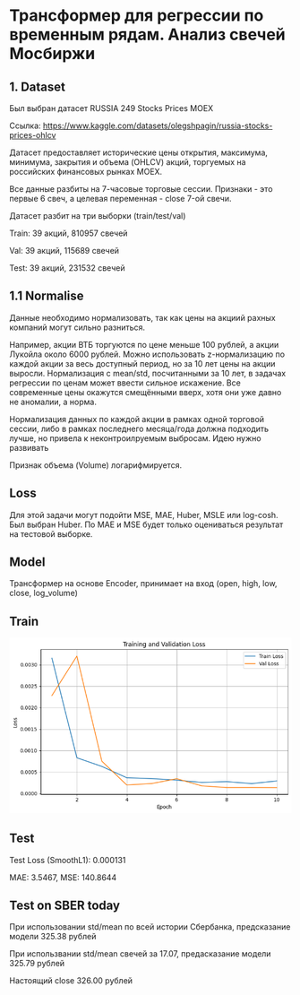 # Трансформер для регрессии по временным рядам. Анализ свечей Мосбиржи

## 1. Dataset

Был выбран датасет RUSSIA 249 Stocks Prices MOEX

Ссылка: https://www.kaggle.com/datasets/olegshpagin/russia-stocks-prices-ohlcv

Датасет предоставляет исторические цены открытия, максимума, минимума, закрытия и объема (OHLCV) акций, торгуемых на российских финансовых рынках MOEX.

Все данные разбиты на 7-часовые торговые сессии. Признаки - это первые 6 свеч, а целевая переменная - close 7-ой свечи.

Датасет разбит на три выборки (train/test/val)

Train: 39 акций, 810957 свечей

Val:   39 акций, 115689 свечей

Test:  39 акций, 231532 свечей


## 1.1 Normalise

Данные необходимо нормализовать, так как цены на акциий рахных компаний могут сильно разниться.

Например, акции ВТБ торгуются по цене меньше 100 рублей, а акции Лукойла около 6000 рублей.
Можно использовать z-нормализацию по каждой акции за весь доступный период, но за 10 лет цены на акции выросли. Нормализация с mean/std, посчитанными за 10 лет, в задачах регрессии по ценам может ввести сильное искажение. Все современные цены окажутся смещёнными вверх, хотя они уже давно не аномалии, а норма. 

Нормализация данных по каждой акции в рамках одной торговой сессии, либо в рамках последнего месяца/года должна подходить лучше, но привела к неконтроилруемым выбросам. Идею нужно развивать

Признак объема (Volume) логарифмируется.

## Loss

Для этой задачи могут подойти MSE, MAE, Huber, MSLE или log-cosh. Был выбран Huber. По MAE и MSE будет только оцениваться результат на тестовой выборке.

## Model

Трансформер на основе Encoder, принимает на вход (open, high, low, close, log_volume)


## Train

![train](https://github.com/dmitryboris/practice_summer_project/blob/main/train.png)

## Test

Test Loss (SmoothL1): 0.000131

MAE: 3.5467, MSE: 140.8644

## Test on SBER today

При использовании std/mean по всей истории Сбербанка, предсказание модели 325.38 рублей

При использвании std/mean свечей за 17.07, предасказание модели 325.79 рублей

Настоящий close 326.00 рублей
